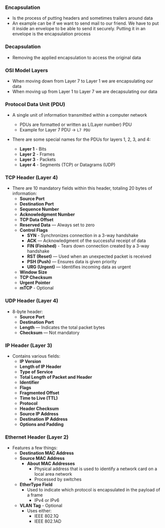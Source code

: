 ### Encapsulation

- Is the process of putting headers and sometimes trailers around data
- An example can be if we want to send mail to our friend. We have to put it inside an envelope to be able to send it securely. Putting it in an envelope is the encapsulation process

### Decapsulation

- Removing the applied encapsulation to access the original data

### OSI Model Layers

- When moving down from Layer 7 to Layer 1 we are encapsulating our data
- When moving up from Layer 1 to Layer 7 we are decapsulating our data

### Protocol Data Unit (PDU)

- A single unit of information transmitted within a computer network
    - PDUs are formatted or written as L(Layer number) PDU
    - Example for Layer 7 PDU → `L7 PDU`

- There are some special names for the PDUs for layers 1, 2, 3, and 4:
    - **Layer 1** - Bits
    - **Layer 2** - Frames
    - **Layer 3** - Packets
    - **Layer 4** - Segments (TCP) or Datagrams (UDP)

### TCP Header (Layer 4)

- There are 10 mandatory fields within this header, totaling 20 bytes of information:
    - **Source Port**
    - **Destination Port**
    - **Sequence Number**
    - **Acknowledgment Number**
    - **TCP Data Offset**
    - **Reserved Data** — Always set to zero
    - **Control Flags**
        - **SYN** - Synchronizes connection in a 3-way handshake
        - **ACK** — Acknowledgment of the successful receipt of data
        - **FIN (Finished)** - Tears down connection created by a 3-way handshake
        - **RST (Reset)** — Used when an unexpected packet is received
        - **PSH (Push)** — Ensures data is given priority
        - **URG (Urgent)** — Identifies incoming data as urgent
    - **Window Size**
    - **TCP Checksum**
    - **Urgent Pointer**
    - **mTCP** - Optional

### UDP Header (Layer 4)

- 8-byte header:
    - **Source Port**
    - **Destination Port**
    - **Length** — Indicates the total packet bytes
    - **Checksum** — Not mandatory

### IP Header (Layer 3)

- Contains various fields:
    - **IP Version**
    - **Length of IP Header**
    - **Type of Service**
    - **Total Length of Packet and Header**
    - **Identifier**
    - **Flags**
    - **Fragmented Offset**
    - **Time to Live (TTL)**
    - **Protocol**
    - **Header Checksum**
    - **Source IP Address**
    - **Destination IP Address**
    - **Options and Padding**

### Ethernet Header (Layer 2)

- Features a few things:
    - **Destination MAC Address**
    - **Source MAC Address**
        - **About MAC Addresses**
            - Physical address that is used to identify a network card on a local area network
            - Processed by switches
    - **EtherType Field**
        - Used to indicate which protocol is encapsulated in the payload of a frame
            - IPv4 or IPv6
    - **VLAN Tag** - Optional
        - Uses either:
            - IEEE 802.1Q
            - IEEE 802.1AD
